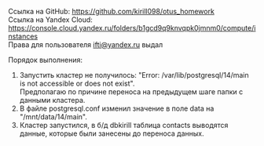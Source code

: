 Ссылка на GitHub: https://github.com/kirill098/otus_homework  
Ссылка на Yandex Cloud: https://console.cloud.yandex.ru/folders/b1gcd9q9knvqpk0jmnm0/compute/instances  
Права для пользователя ifti@yandex.ru выдал

Порядок выполнения:   
1. Запустить кластер не получилось: "Error: /var/lib/postgresql/14/main is not accessible or does not exist".  
Предполагаю по причине переноса на предыдущем шаге папки с данными кластера.
2. В файле postgresql.conf изменил значение в поле data на "/mnt/data/14/main".
3. Кластер запустился, в б/д dbkirill таблица contacts выводятся данные, которые были занесены до переноса данных.
